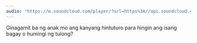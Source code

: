 ```yaml
---
audio: "https://w.soundcloud.com/player/?url=https%3A//api.soundcloud.com/tracks/1406189131%3Fsecret_token%3Ds-egibGw7ReUv&color=%23ff5500&auto_play=true&hide_related=false&show_comments=true&show_user=true&show_reposts=false&show_teaser=true&visual=true"
---
```


Ginagamit ba ng anak mo ang kanyang hintuturo para hingin ang isang bagay o humingi ng tulong?